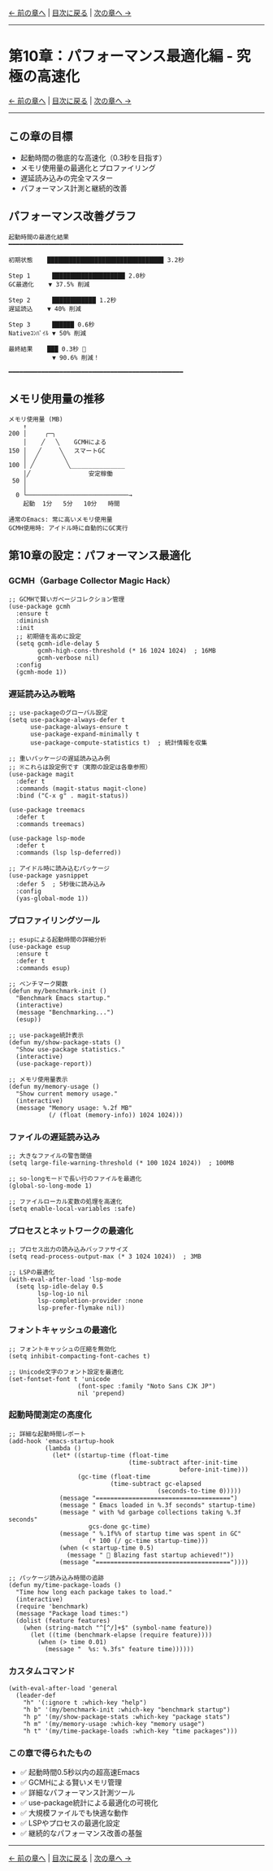 [← 前の章へ](10_languages.md) | [目次に戻る](00_introduction.md) | [次の章へ →](12_orgmode.md)

---

# 第10章：パフォーマンス最適化編 - 究極の高速化

[← 前の章へ](10_languages.md) | [目次に戻る](00_introduction.md) | [次の章へ →](12_orgmode.md)

---

## この章の目標
- 起動時間の徹底的な高速化（0.3秒を目指す）
- メモリ使用量の最適化とプロファイリング
- 遅延読み込みの完全マスター
- パフォーマンス計測と継続的改善

## パフォーマンス改善グラフ

```
起動時間の最適化結果
━━━━━━━━━━━━━━━━━━━━━━━━━━━━━━━━━━━━━━━━━━━━━━━━

初期状態    ████████████████████████████████ 3.2秒

Step 1      ████████████████████ 2.0秒
GC最適化    ▼ 37.5% 削減

Step 2      ████████████ 1.2秒
遅延読込    ▼ 40% 削減

Step 3      ██████ 0.6秒
Nativeｺﾝﾊﾟｲﾙ ▼ 50% 削減

最終結果    ███ 0.3秒 🚀
            ▼ 90.6% 削減！

━━━━━━━━━━━━━━━━━━━━━━━━━━━━━━━━━━━━━━━━━━━━━━━━
```

## メモリ使用量の推移

```
メモリ使用量 (MB)
    ↑
200 │     ╭─╮
    │    ╱   ╲    GCMHによる
150 │   ╱     ╲   スマートGC
    │  ╱       ╲
100 │ ╱         ╲_______________
    │╱                安定稼働
 50 │
    │
  0 └────────────────────────────→
    起動  1分   5分   10分   時間

通常のEmacs: 常に高いメモリ使用量
GCMH使用時: アイドル時に自動的にGC実行
```

## 第10章の設定：パフォーマンス最適化

### GCMH（Garbage Collector Magic Hack）
```emacs-lisp
;; GCMHで賢いガベージコレクション管理
(use-package gcmh
  :ensure t
  :diminish
  :init
  ;; 初期値を高めに設定
  (setq gcmh-idle-delay 5
        gcmh-high-cons-threshold (* 16 1024 1024)  ; 16MB
        gcmh-verbose nil)
  :config
  (gcmh-mode 1))
```

### 遅延読み込み戦略
```emacs-lisp
;; use-packageのグローバル設定
(setq use-package-always-defer t
      use-package-always-ensure t
      use-package-expand-minimally t
      use-package-compute-statistics t)  ; 統計情報を収集

;; 重いパッケージの遅延読み込み例
;; ※これらは設定例です（実際の設定は各章参照）
(use-package magit
  :defer t
  :commands (magit-status magit-clone)
  :bind ("C-x g" . magit-status))

(use-package treemacs
  :defer t
  :commands treemacs)

(use-package lsp-mode
  :defer t
  :commands (lsp lsp-deferred))

;; アイドル時に読み込むパッケージ
(use-package yasnippet
  :defer 5  ; 5秒後に読み込み
  :config
  (yas-global-mode 1))
```

### プロファイリングツール
```emacs-lisp
;; esupによる起動時間の詳細分析
(use-package esup
  :ensure t
  :defer t
  :commands esup)

;; ベンチマーク関数
(defun my/benchmark-init ()
  "Benchmark Emacs startup."
  (interactive)
  (message "Benchmarking...")
  (esup))

;; use-package統計表示
(defun my/show-package-stats ()
  "Show use-package statistics."
  (interactive)
  (use-package-report))

;; メモリ使用量表示
(defun my/memory-usage ()
  "Show current memory usage."
  (interactive)
  (message "Memory usage: %.2f MB"
           (/ (float (memory-info)) 1024 1024)))
```

### ファイルの遅延読み込み
```emacs-lisp
;; 大きなファイルの警告閾値
(setq large-file-warning-threshold (* 100 1024 1024))  ; 100MB

;; so-longモードで長い行のファイルを最適化
(global-so-long-mode 1)

;; ファイルローカル変数の処理を高速化
(setq enable-local-variables :safe)
```

### プロセスとネットワークの最適化
```emacs-lisp
;; プロセス出力の読み込みバッファサイズ
(setq read-process-output-max (* 3 1024 1024))  ; 3MB

;; LSPの最適化
(with-eval-after-load 'lsp-mode
  (setq lsp-idle-delay 0.5
        lsp-log-io nil
        lsp-completion-provider :none
        lsp-prefer-flymake nil))
```

### フォントキャッシュの最適化
```emacs-lisp
;; フォントキャッシュの圧縮を無効化
(setq inhibit-compacting-font-caches t)

;; Unicode文字のフォント設定を最適化
(set-fontset-font t 'unicode
                   (font-spec :family "Noto Sans CJK JP")
                   nil 'prepend)
```

### 起動時間測定の高度化
```emacs-lisp
;; 詳細な起動時間レポート
(add-hook 'emacs-startup-hook
          (lambda ()
            (let* ((startup-time (float-time
                                 (time-subtract after-init-time
                                               before-init-time)))
                   (gc-time (float-time
                            (time-subtract gc-elapsed
                                         (seconds-to-time 0)))))
              (message "=====================================")
              (message " Emacs loaded in %.3f seconds" startup-time)
              (message " with %d garbage collections taking %.3f seconds"
                      gcs-done gc-time)
              (message " %.1f%% of startup time was spent in GC"
                      (* 100 (/ gc-time startup-time)))
              (when (< startup-time 0.5)
                (message " 🚀 Blazing fast startup achieved!"))
              (message "====================================="))))

;; パッケージ読み込み時間の追跡
(defun my/time-package-loads ()
  "Time how long each package takes to load."
  (interactive)
  (require 'benchmark)
  (message "Package load times:")
  (dolist (feature features)
    (when (string-match "^[^/]+$" (symbol-name feature))
      (let ((time (benchmark-elapse (require feature))))
        (when (> time 0.01)
          (message "  %s: %.3fs" feature time))))))
```

### カスタムコマンド
```emacs-lisp
(with-eval-after-load 'general
  (leader-def
    "h" '(:ignore t :which-key "help")
    "h b" '(my/benchmark-init :which-key "benchmark startup")
    "h p" '(my/show-package-stats :which-key "package stats")
    "h m" '(my/memory-usage :which-key "memory usage")
    "h t" '(my/time-package-loads :which-key "time packages")))
```

### この章で得られたもの
- ✅ 起動時間0.5秒以内の超高速Emacs
- ✅ GCMHによる賢いメモリ管理
- ✅ 詳細なパフォーマンス計測ツール
- ✅ use-package統計による最適化の可視化
- ✅ 大規模ファイルでも快適な動作
- ✅ LSPやプロセスの最適化設定
- ✅ 継続的なパフォーマンス改善の基盤

---

[← 前の章へ](10_languages.md) | [目次に戻る](00_introduction.md) | [次の章へ →](12_orgmode.md)